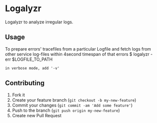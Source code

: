 # Logalyzr

Logalyzr to analyze irregular logs.

## Usage

To prepare errors' tracefiles from a particular Logfile and fetch logs from other service log-files within 4second timespan of that errors
    $ logalyzr -err $LOGFILE_TO_PATH

    in verbose mode, add '-v'

## Contributing

1. Fork it
2. Create your feature branch (`git checkout -b my-new-feature`)
3. Commit your changes (`git commit -am 'Add some feature'`)
4. Push to the branch (`git push origin my-new-feature`)
5. Create new Pull Request
